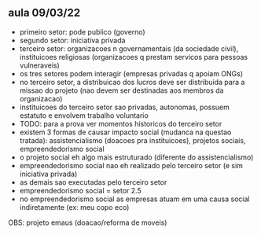 ## aula 09/03/22

- primeiro setor: pode publico (governo)
- segundo setor: iniciativa privada
- terceiro setor: organizacoes n governamentais (da sociedade civil), instituicoes religiosas (organizacoes q prestam servicos para pessoas vulneraveis)
- os tres setores podem interagir (empresas privadas q apoiam ONGs)
- no terceiro setor, a distribuicao dos lucros deve ser distribuida para a missao do projeto (nao devem ser destinadas aos membros da organizacao)
- instituicoes do terceiro setor sao privadas, autonomas, possuem estatuto e envolvem trabalho voluntario
- TODO: para a prova ver momentos historicos do terceiro setor
- existem 3 formas de causar impacto social (mudanca na questao tratada): assistencialismo (doacoes pra instituicoes), projetos sociais, empreendedorismo social
- o projeto social eh algo mais estruturado (diferente do assistencialismo)
- empreendedorismo social nao eh realizado pelo terceiro setor (e sim iniciativa privada)
- as demais sao executadas pelo terceiro setor
- empreendedorismo social = setor 2.5
- no empreendedorismo social as empresas atuam em uma causa social indiretamente (ex: meu copo eco)

OBS: projeto emaus (doacao/reforma de moveis)
